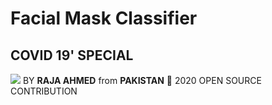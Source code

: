 # Facial Mask Classifier
## COVID 19' SPECIAL
<img src = "https://github.com/AhmedRaja1/Corona-Special-Facial-Mask-Detector-/blob/master/Facial-mask.png">
BY <b>RAJA AHMED</b> from <b>PAKISTAN</b> 💚
2020 OPEN SOURCE CONTRIBUTION
